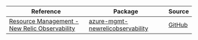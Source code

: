 | Reference | Package | Source |
|---|---|---|
|[Resource Management - New Relic Observability](mgmt-newrelicobservability-readme.md)|[azure-mgmt-newrelicobservability](https://pypi.org/project/azure-mgmt-newrelicobservability)|[GitHub](https://github.com/Azure/azure-sdk-for-python/blob/main/sdk/newrelicobservability/azure-mgmt-newrelicobservability)|
